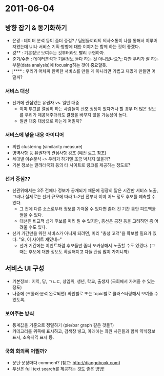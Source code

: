 # 2011-06-04

## 방향 잡기 & 동기화하기

- 은광 : 데이터 분석 등이 좀더 중점? / 팀원들끼리의 의사소통이 나를 통해서 이루어져왔는데 UI나 서비스 기획·방향에 대한 이야기는 함께 하는 것이 좋겠다.
- 강** : 기본정보 보여주는 것부터라도 빨리 구현하자.
- 준기/수현 : 데이터분석과 기본정보 둘다 하는 것 아니었나요?;; 다만 우리가 잘 하는 부분(data analysis)에 focusing하는 것이 중요할듯.
- j**** : 우리가 어차피 완벽한 서비스를 만들 게 아니라면 가볍고 재밌게 만들면 어떨까?

### 서비스 대상

- 선거에 관심있는 유권자 vs. 일반 대중
    - 이미 투표를 열심히 하는 사람들이 선호 정당이 있다거나 할 경우 더 많은 정보를 우리가 제공해주더라도 결정을 바꾸지 않을 가능성이 높다.
    - 일반 대중 대상으로 하는게 어떨까?

### 서비스에 넣을 내용 아이디어

- 의원 clustering (similarity measure)
- 병역사항 등 유권자의 관심사항 강조 (예전 로그 참조)
- 세대별 이슈분석 -> 우리가 하기엔 조금 벅차지 않을까?
- 기본 정보는 열려라국회 등의 타 사이트로 링크를 제공하는 정도로?

### 선거 중심??

- 선관위에서는 3주 전에나 정보가 공개되기 때문에 굉장히 짧은 시간만 서비스 노출, 그러나 실제로는 선거 규모에 따라 1~2년 전부터 이미 어느 정도 후보를 예측할 수 있다.
    - 그 전에 다른 소스로부터 정보를 가져올 수 있다면 좀더 긴 기간 동안 피드백을 얻을 수 있다.
    - 대선은 비교적 쉽게 후보를 미리 알 수 있지만, 총선은 공천 등을 고려하면 좀 어려울 수도 있다.
- 선거 기간만을 위한 서비스가 아니게 되려면, 미리 "충성 고객"을 확보할 필요가 있다. "오, 이 사이트 재밌네~"
    - 선거 기간에는 이벤트처럼 후보들만 좀더 포커싱해서 노출할 수도 있겠다. (그때는 후보에 대한 정보도 확실해지고 다들 관심 많이 가지니까)

## 서비스 UI 구성

- 기본정보 : 지역, 당, ㄱㄴㄷ, 상임위, 생년, 학교, 출생지 (국회에서 가져올 수 있는 정도)
- 나중에 (크롤러·분석 완료되면) 의원별로 또는 topic별로 클러스터링해서 보여줄 수 있도록.

### 보여주는 방식

- 통계값을 기준으로 정렬하기 (pie/bar graph 같은 것들?)
- 카테고리를 위쪽에 표시하고, 검색창 넣고, 아래에는 의원 사진들과 함께 약식정보 표시, 소속지역 표시 등.

### 국회 회의록 어쩔까?

- 문단·문장마다 comment? (참고: http://djangobook.com)
- 우선은 full text search를 제공하는 것도 좋은 방법!
